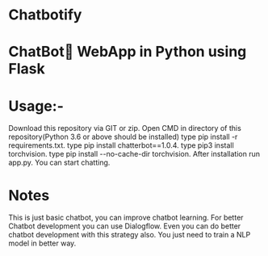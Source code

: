 # Chatbotify
# ChatBot💬 WebApp in Python using Flask
# Usage:-
Download this repository via GIT or zip.
Open CMD in directory of this repository(Python 3.6 or above should be installed)
type pip install -r requirements.txt.
type pip install chatterbot==1.0.4.
type pip3 install torchvision.
type pip install --no-cache-dir torchvision.
After installation run app.py.
You can start chatting.

# Notes
This is just basic chatbot, you can improve chatbot learning.
For better Chatbot development you can use Dialogflow.
Even you can do better chatbot development with this strategy also. You just need to train a NLP model in better way.
